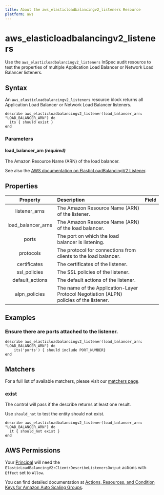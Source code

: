 ```yaml
---
title: About the aws_elasticloadbalancingv2_listeners Resource
platform: aws
---
```


# aws\_elasticloadbalancingv2\_listeners

Use the `aws_elasticloadbalancingv2_listeners` InSpec audit resource to test the properties of multiple Application Load Balancer or Network Load Balancer listeners.

## Syntax

An `aws_elasticloadbalancingv2_listeners` resource block returns all Application Load Balancer or Network Load Balancer listeners.

    describe aws_elasticloadbalancingv2_listener(load_balancer_arn: "LOAD_BALANCER_ARN") do
      its { should exist }
    end

### Parameters

#### load_balancer_arn _(required)_

The Amazon Resource Name (ARN) of the load balancer.

See also the [AWS documentation on ElasticLoadBalancingV2 Listener](https://docs.aws.amazon.com/AWSCloudFormation/latest/UserGuide/aws-resource-elasticloadbalancingv2-listener.html).

## Properties

| Property | Description | Field |
| :---: | :--- | :---: |
|listener_arns | The Amazon Resource Name (ARN) of the listener. |
|load_balancer_arns | The Amazon Resource Name (ARN) of the load balancer. |
|ports | The port on which the load balancer is listening. |
|protocols | The protocol for connections from clients to the load balancer. |
|certificates | The certificates of the listener. |
|ssl_policies | The SSL policies of the listener. |
|default_actions | The default actions of the listener. |
|alpn_policies | The name of the Application-Layer Protocol Negotiation (ALPN) policies of the listener. |

## Examples

### Ensure there are ports attached to the listener.

    describe aws_elasticloadbalancingv2_listener(load_balancer_arn: "LOAD_BALANCER_ARN") do
        its('ports') { should include PORT_NUMBER}
    end

## Matchers

For a full list of available matchers, please visit our [matchers page](https://www.inspec.io/docs/reference/matchers/).

### exist

The control will pass if the describe returns at least one result.

Use `should_not` to test the entity should not exist.

    describe aws_elasticloadbalancingv2_listener(load_balancer_arn: "LOAD_BALANCER_ARN") do
      it { should_not exist }
    end

## AWS Permissions

Your [Principal](https://docs.aws.amazon.com/IAM/latest/UserGuide/intro-structure.html#intro-structure-principal) will need the `ElasticLoadBalancingV2:Client:DescribeListenersOutput` actions with `Effect` set to `Allow`.

You can find detailed documentation at [Actions, Resources, and Condition Keys for Amazon Auto Scaling Groups](https://docs.aws.amazon.com/autoscaling/ec2/userguide/control-access-using-iam.html).

